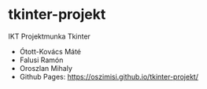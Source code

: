 # tkinter-projekt
IKT Projektmunka Tkinter
 -  Ótott-Kovács Máté
 -  Falusi Ramón
 -  Oroszlan Mihaly
 -  Github Pages: https://oszimisi.github.io/tkinter-projekt/
